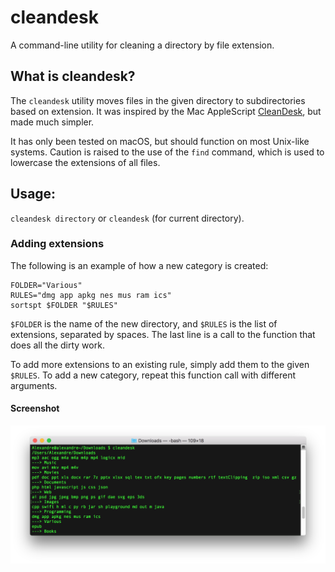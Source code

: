 # cleandesk
A command-line utility for cleaning a directory by file extension.

## What is cleandesk?
The `cleandesk` utility moves files in the given directory to subdirectories based on extension. It was inspired by the Mac AppleScript [CleanDesk](https://www.macupdate.com/app/mac/23604/cleandesk), but made much simpler.

It has only been tested on macOS, but should function on most Unix-like systems. Caution is raised to the use of the `find` command, which is used to lowercase the extensions of all files.

## Usage:
`cleandesk directory` or `cleandesk` (for current directory).

### Adding extensions
The following is an example of how a new category is created:
```
FOLDER="Various"
RULES="dmg app apkg nes mus ram ics"
sortspt $FOLDER "$RULES"
```
`$FOLDER` is the name of the new directory, and `$RULES` is the list of extensions, separated by spaces.
The last line is a call to the function that does all the dirty work.

To add more extensions to an existing rule, simply add them to the given `$RULES`.
To add a new category, repeat this function call with different arguments.

#### Screenshot
![screenshot](https://raw.githubusercontent.com/AlexandreCassagne/cleandesk/master/screenshot.png)
